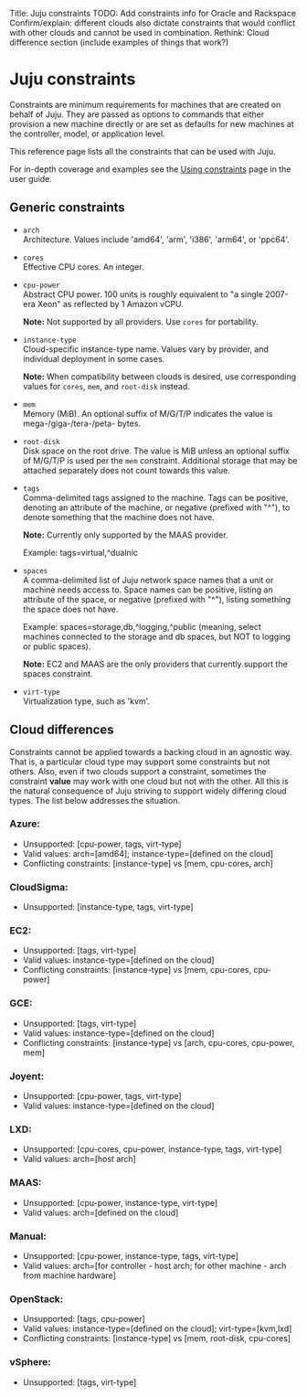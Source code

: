 Title: Juju constraints
TODO:  Add constraints info for Oracle and Rackspace
       Confirm/explain: different clouds also dictate constraints that would conflict with other clouds and cannot be used in combination.
       Rethink: Cloud difference section (include examples of things that work?)

# Juju constraints

Constraints are minimum requirements for machines that are created on behalf of
Juju. They are passed as options to commands that either provision a new
machine directly or are set as defaults for new machines at the controller,
model, or application level.

This reference page lists all the constraints that can be used with Juju.

For in-depth coverage and examples see the
[Using constraints][charms-constraints] page in the user guide.

## Generic constraints

 - `arch`  
    Architecture. Values include 'amd64', 'arm', 'i386', 'arm64', or 'ppc64'.

 - `cores`  
    Effective CPU cores. An integer.

 - `cpu-power`  
    Abstract CPU power. 100 units is roughly equivalent to "a single 2007-era
    Xeon" as reflected by 1 Amazon vCPU.

    **Note:** Not supported by all providers. Use `cores` for portability.

 - `instance-type`  
    Cloud-specific instance-type name. Values vary by provider, and individual
    deployment in some cases.

    **Note:**  When compatibility between clouds is desired, use corresponding
     values for `cores`, `mem`, and `root-disk` instead.

 - `mem`  
    Memory (MiB). An optional suffix of M/G/T/P indicates the value is
    mega-/giga-/tera-/peta- bytes.

 - `root-disk`  
    Disk space on the root drive. The value is MiB unless an optional suffix of
    M/G/T/P is used per the `mem` constraint. Additional storage that may be
    attached separately does not count towards this value.

 - `tags`  
    Comma-delimited tags assigned to the machine. Tags can be positive, 
    denoting an attribute of the machine, or negative (prefixed with "^"),
    to denote something that the machine does not have.

    **Note:** Currently only supported by the MAAS provider.

    Example: tags=virtual,^dualnic

 - `spaces`  
    A comma-delimited list of Juju network space names that a unit or machine
    needs access to. Space names can be positive, listing an attribute of the
    space, or negative (prefixed with "^"), listing something the space does
    not have.

    Example: spaces=storage,db,^logging,^public (meaning, select machines
    connected to the storage and db spaces, but NOT to logging or public
    spaces).

    **Note:** EC2 and MAAS are the only providers that currently support the
    spaces constraint.

 - `virt-type`  
    Virtualization type, such as 'kvm'.

## Cloud differences

Constraints cannot be applied towards a backing cloud in an agnostic way. That
is, a particular cloud type may support some constraints but not others. Also,
even if two clouds support a constraint, sometimes the constraint **value** may
work with one cloud but not with the other. All this is the natural consequence
of Juju striving to support widely differing cloud types. The list below
addresses the situation.

### Azure:
- Unsupported: [cpu-power, tags, virt-type]
- Valid values: arch=[amd64]; instance-type=[defined on the cloud]
- Conflicting constraints: [instance-type] vs [mem, cpu-cores, arch]

### CloudSigma:
- Unsupported: [instance-type, tags, virt-type]

### EC2:
- Unsupported: [tags, virt-type]
- Valid values: instance-type=[defined on the cloud]
- Conflicting constraints: [instance-type] vs [mem, cpu-cores, cpu-power]

### GCE:
- Unsupported: [tags, virt-type]
- Valid values: instance-type=[defined on the cloud]
- Conflicting constraints: [instance-type] vs [arch, cpu-cores, cpu-power, mem]

### Joyent:
- Unsupported: [cpu-power, tags, virt-type]
- Valid values: instance-type=[defined on the cloud]

### LXD:
- Unsupported: [cpu-cores, cpu-power, instance-type, tags, virt-type]
- Valid values: arch=[host arch]

### MAAS:
- Unsupported: [cpu-power, instance-type, virt-type]
- Valid values: arch=[defined on the cloud]

### Manual:
- Unsupported: [cpu-power, instance-type, tags, virt-type]
- Valid values: arch=[for controller - host arch; for other machine - arch from machine hardware]

### OpenStack:
- Unsupported: [tags, cpu-power]
- Valid values: instance-type=[defined on the cloud]; virt-type=[kvm,lxd]
- Conflicting constraints: [instance-type] vs [mem, root-disk, cpu-cores]

### vSphere:
- Unsupported: [tags, virt-type]


<!-- LINKS -->

[charms-constraints]: ./charms-constraints.html
